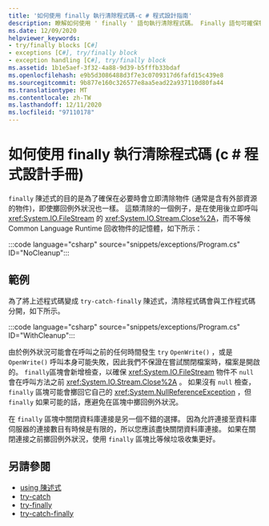 ```yaml
---
title: '如何使用 finally 執行清除程式碼-c # 程式設計指南'
description: 瞭解如何使用 ' finally ' 語句執行清除程式碼。 Finally 語句可確保物件的任何必要清除都會立即發生。
ms.date: 12/09/2020
helpviewer_keywords:
- try/finally blocks [C#]
- exceptions [C#], try/finally block
- exception handling [C#], try/finally block
ms.assetid: 1b1e5aef-3f32-4a88-9d39-b5fffb33bdaf
ms.openlocfilehash: e9b5d3086488d3f7e3c0709317d6fafd15c439e8
ms.sourcegitcommit: 9b877e160c326577e8aa5ead22a937110d80fa44
ms.translationtype: MT
ms.contentlocale: zh-TW
ms.lasthandoff: 12/11/2020
ms.locfileid: "97110178"
---
```

# <a name="how-to-execute-cleanup-code-using-finally-c-programming-guide"></a>如何使用 finally 執行清除程式碼 (c # 程式設計手冊) 

`finally` 陳述式的目的是為了確保在必要時會立即清除物件 (通常是含有外部資源的物件)，即使擲回例外狀況也一樣。 這類清除的一個例子，是在使用後立即呼叫 <xref:System.IO.FileStream> 的 <xref:System.IO.Stream.Close%2A>，而不等候 Common Language Runtime 回收物件的記憶體，如下所示：

:::code language="csharp" source="snippets/exceptions/Program.cs" ID="NoCleanup":::

## <a name="example"></a>範例

為了將上述程式碼變成 `try-catch-finally` 陳述式，清除程式碼會與工作程式碼分開，如下所示。

:::code language="csharp" source="snippets/exceptions/Program.cs" ID="WithCleanup":::

由於例外狀況可能會在呼叫之前的任何時間發生 `try` `OpenWrite()` ，或是 `OpenWrite()` 呼叫本身可能失敗，因此我們不保證在嘗試關閉檔案時，檔案是開啟的。 `finally`區塊會新增檢查，以確保 <xref:System.IO.FileStream> 物件不 `null` 會在呼叫方法之前 <xref:System.IO.Stream.Close%2A> 。 如果沒有 `null` 檢查， `finally` 區塊可能會擲回它自己的 <xref:System.NullReferenceException> ，但 `finally` 如果可能的話，應避免在區塊中擲回例外狀況。

在 `finally` 區塊中關閉資料庫連接是另一個不錯的選擇。 因為允許連接至資料庫伺服器的連接數目有時候是有限的，所以您應該盡快關閉資料庫連接。 如果在關閉連接之前擲回例外狀況，使用 `finally` 區塊比等候垃圾收集更好。

## <a name="see-also"></a>另請參閱

- [using 陳述式](../../language-reference/keywords/using-statement.md)
- [try-catch](../../language-reference/keywords/try-catch.md)
- [try-finally](../../language-reference/keywords/try-finally.md)
- [try-catch-finally](../../language-reference/keywords/try-catch-finally.md)
